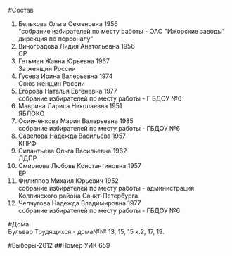 #Состав
1. Белькова Ольга Семеновна 1956   
    "собрание избирателей по месту работы - ОАО "Ижорские заводы" дирекция по персоналу"
2. Виноградова Лидия Анатольевна 1956   
    СР
3. Гетьман Жанна Юрьевна 1967   
    За женщин России
4. Гусева Ирина Валерьевна 1974   
    Союз женщин России
5. Егорова Наталья Евгеневна 1977   
    собрание избирателей по месту работы - Г БДОУ №6
6. Маврина Лариса Николаевна 1951   
    ЯБЛОКО
7. Осииченкова Мария Валерьевна 1985   
    собрание избирателей по месту работы - ГБДОУ №6
8. Савелова Надежда Васильева 1957   
    КПРФ
9. Силантьева Ольга Васильевна 1962   
    ЛДПР
10. Смирнова Любовь Константиновна 1957   
    ЕР
11. Филиппов Михаил Юрьевич 1952   
    собрание избирателей по месту работы - администрация Колпинского района Санкт-Петербурга
12. Чепчугова Надежда Владимировна 1977   
    собрание избирателей по месту работы - ГБДОУ №6

#Дома  
Бульвар Трудящихся - дома№№ 13, 15, 15 к.2, 17, 19.

#Выборы-2012
##Номер УИК
659
